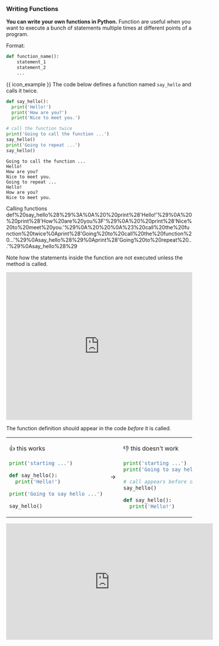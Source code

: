 ### Writing Functions

**You can write your own functions in Python.** Function are useful when you want to execute a bunch of statements multiple times at different points of a program. 

Format:
```python
def function_name():
    statement_1
    statement_2
    ...
```

<tip-box> 

{{ icon_example }} The code below defines a function named `say_hello` and calls it twice.

<include src="inputOutput.md" boilerplate >
<span id="input">

```python
def say_hello():
  print('Hello!')
  print('How are you?')
  print('Nice to meet you.')

# call the function twice
print('Going to call the function ...')
say_hello()
print('Going to repeat ...')
say_hello()
```
</span>
<span id="output">

```
Going to call the function ...
Hello!
How are you?
Nice to meet you.
Going to repeat ...
Hello!
How are you?
Nice to meet you.

```

<include src="visualize.md" boilerplate >
  <span id="title">Calling functions</span>
  <span id="code">def%20say_hello%28%29%3A%0A%20%20print%28'Hello!'%29%0A%20%20print%28'How%20are%20you%3F'%29%0A%20%20print%28'Nice%20to%20meet%20you.'%29%0A%20%20%0A%23%20call%20the%20function%20twice%0Aprint%28'Going%20to%20call%20the%20function%20...'%29%0Asay_hello%28%29%0Aprint%28'Going%20to%20repeat%20...'%29%0Asay_hello%28%29</span>
</include>

</span>
</include>

Note how the statements inside the function are not executed unless the method is called.

<panel type="seamless" header="%%:computer: Try your own%%">

<iframe height="400px" width="100%" src="https://repl.it/@pythonbasics/hello-function?lite=true" scrolling="no" frameborder="no" allowtransparency="true" allowfullscreen="true" sandbox="allow-forms allow-pointer-lock allow-popups allow-same-origin allow-scripts allow-modals"></iframe>

</panel><p/>

</tip-box>

The function definition should appear in the code _before_ it is called.
 
<tip-box> 

<table>
<tr>
  <td>

:+1: this works
```python
print('starting ...')

def say_hello():
  print('Hello!')

print('Going to say hello ...')

say_hello()
```
  </td>
  <td>&nbsp;→&nbsp;</td>
  <td>
  
:-1: this doesn't work
```python
print('starting ...')
print('Going to say hello ...')

# call appears before definition
say_hello() 

def say_hello():
  print('Hello!')
```
  </td>
</tr>
</table>

</tip-box>

<panel type="seamless" header="%%:tv: Defining your own functions%%">
<iframe width="560" height="315" src="https://www.youtube.com/embed/WB4hJJkfhLU?rel=0&showinfo=0&start=13&end=199&version=3" frameborder="0" allowfullscreen></iframe>

</panel><p/>

<panel type="danger" header=":muscle: Exercise: Hip Hip Hooray!" expanded no-close>
  <include src="e-hooray.md" />
</panel><p/>